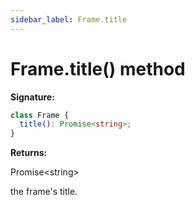 ```yaml
---
sidebar_label: Frame.title
---
```


# Frame.title() method

**Signature:**

```typescript
class Frame {
  title(): Promise<string>;
}
```

**Returns:**

Promise&lt;string&gt;

the frame's title.
